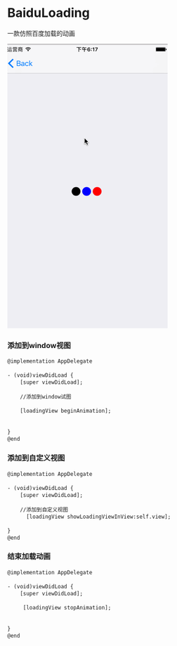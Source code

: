 # BaiduLoading
一款仿照百度加载的动画

![image](https://github.com/ViterbiDevelopment/BaiduLoading/blob/master/loadingAnimation/example.gif)


### 添加到window视图

```objc
@implementation AppDelegate

- (void)viewDidLoad {
    [super viewDidLoad];
    
    //添加到window试图

    [loadingView beginAnimation];
  
    
}
@end
```
### 添加到自定义视图

```objc
@implementation AppDelegate

- (void)viewDidLoad {
    [super viewDidLoad];
    
    //添加到自定义视图
      [loadingView showLoadingViewInView:self.view]; 

}
@end
```
### 结束加载动画

```objc
@implementation AppDelegate

- (void)viewDidLoad {
    [super viewDidLoad];
    
     [loadingView stopAnimation];


}
@end
```
